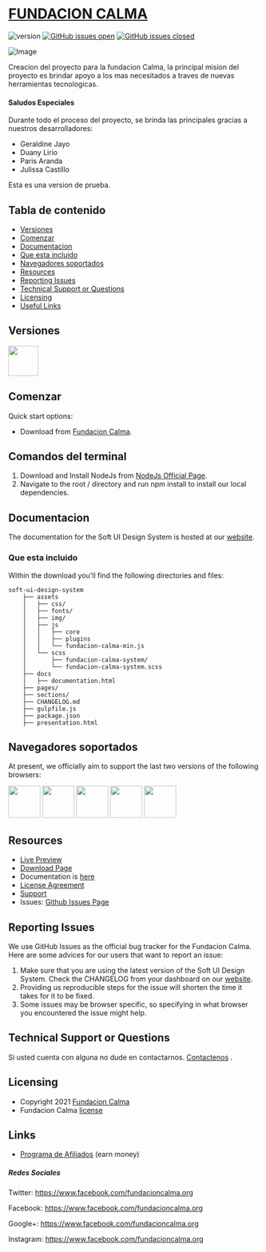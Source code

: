 # [FUNDACION CALMA](https://www.facebook.com/fundacioncalma.org/)

![version](https://img.shields.io/badge/version-1.0.3-blue.svg) [![GitHub issues open](https://img.shields.io/github/issues/creativetimofficial/soft-ui-design-system.svg?maxAge=2592000)](https://github.com/creativetimofficial/soft-ui-design-system/issues?q=is%3Aopen+is%3Aissue) [![GitHub issues closed](https://img.shields.io/github/issues-closed-raw/creativetimofficial/soft-ui-design-system.svg?maxAge=2592000)](https://github.com/creativetimofficial/soft-ui-design-system/issues?q=is%3Aissue+is%3Aclosed)

![Image](https://scontent.fmxp7-1.fna.fbcdn.net/v/t1.6435-9/173822977_2538535843121659_6637527562241951253_n.jpg?_nc_cat=107&ccb=1-3&_nc_sid=730e14&_nc_ohc=RrNvOzJ-0YsAX-0rT-4&_nc_ht=scontent.fmxp7-1.fna&oh=a6691b021da13a4fac64a3395ffd3349&oe=609F6FDE)

Creacion del proyecto para la fundacion Calma, la principal mision del proyecto es brindar apoyo a los mas necesitados a traves de nuevas herramientas tecnologicas.

#### Saludos Especiales
Durante todo el proceso del proyecto, se brinda las principales gracias a nuestros desarrolladores:
- Geraldine Jayo
- Duany Lirio
- Paris Aranda
- Julissa Castillo

Esta es una version de prueba.

## Tabla de contenido

* [Versiones](#versions)
* [Comenzar](#quick-start)
* [Documentacion](#documentation)
* [Que esta incluido](#file-structure)
* [Navegadores soportados](#browser-support)
* [Resources](#resources)
* [Reporting Issues](#reporting-issues)
* [Technical Support or Questions](#technical-support-or-questions)
* [Licensing](#licensing)
* [Useful Links](#useful-links)

## Versiones

[<img src="https://scontent.fmxp7-1.fna.fbcdn.net/v/t1.6435-9/44334710_1914824668826116_1316156224932151296_n.jpg?_nc_cat=108&ccb=1-3&_nc_sid=e3f864&_nc_ohc=pI-sla_pj9EAX9662Q7&_nc_ht=scontent.fmxp7-1.fna&oh=86235f8200ef3ddb6bb767f461d951a5&oe=60A01395" width="60" height="60" />](fundacion-calma)

## Comenzar

Quick start options:

- Download from [Fundacion Calma](https://www.facebook.com/fundacioncalma.org).

## Comandos del terminal

1. Download and Install NodeJs from [NodeJs Official Page](https://nodejs.org/en/download/).
2. Navigate to the root / directory and run npm install to install our local dependencies.

## Documentacion
The documentation for the Soft UI Design System is hosted at our [website](https://www.facebook.com/fundacioncalma.org).

### Que esta incluido

Within the download you'll find the following directories and files:

```
soft-ui-design-system
    ├── assets
    │   ├── css/
    │   ├── fonts/
    │   ├── img/
    │   ├── js
    │   │   ├── core
    │   │   ├── plugins
    │   │   └── fundacion-calma-min.js
    │   └── scss
    │       ├── fundacion-calma-system/
    │       └── fundacion-calma-system.scss
    ├── docs
    │   ├── documentation.html
    ├── pages/
    ├── sections/
    ├── CHANGELOG.md
    ├── gulpfile.js
    ├── package.json
    ├── presentation.html
```

## Navegadores soportados

At present, we officially aim to support the last two versions of the following browsers:

<img src="https://s3.amazonaws.com/creativetim_bucket/github/browser/chrome.png" width="64" height="64"> <img src="https://s3.amazonaws.com/creativetim_bucket/github/browser/firefox.png" width="64" height="64"> <img src="https://s3.amazonaws.com/creativetim_bucket/github/browser/edge.png" width="64" height="64"> <img src="https://s3.amazonaws.com/creativetim_bucket/github/browser/safari.png" width="64" height="64"> <img src="https://s3.amazonaws.com/creativetim_bucket/github/browser/opera.png" width="64" height="64">

## Resources
- [Live Preview](https://www.facebook.com/fundacioncalma.org)
- [Download Page](https://www.facebook.com/fundacioncalma.org)
- Documentation is [here](https://www.facebook.com/fundacioncalma.org)
- [License Agreement](https://www.facebook.com/fundacioncalma.org)
- [Support](https://www.facebook.com/fundacioncalma.org)
- Issues: [Github Issues Page](https://www.facebook.com/fundacioncalma.org)

## Reporting Issues
We use GitHub Issues as the official bug tracker for the Fundacion Calma. Here are some advices for our users that want to report an issue:

1. Make sure that you are using the latest version of the Soft UI Design System. Check the CHANGELOG from your dashboard on our [website](https://www.facebook.com/fundacioncalma.org).
2. Providing us reproducible steps for the issue will shorten the time it takes for it to be fixed.
3. Some issues may be browser specific, so specifying in what browser you encountered the issue might help.

## Technical Support or Questions
Si usted cuenta con alguna no dude en contactarnos. [Contactenos](https://www.facebook.com/fundacioncalma.org) .

## Licensing

- Copyright 2021 [Fundacion Calma](https://www.facebook.com/fundacioncalma.org)
- Fundacion Calma [license](https://www.facebook.com/fundacioncalma.org)

## Links

- [Programa de Afiliados](https://www.facebook.com/fundacioncalma.org) (earn money)

##### Redes Sociales

Twitter: <https://www.facebook.com/fundacioncalma.org>

Facebook: <https://www.facebook.com/fundacioncalma.org>

Google+: <https://www.facebook.com/fundacioncalma.org>

Instagram: <https://www.facebook.com/fundacioncalma.org>
